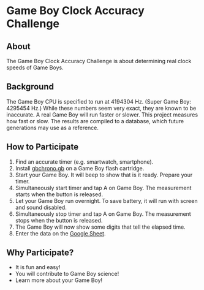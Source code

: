 # Game Boy Clock Accuracy Challenge

## About

The Game Boy Clock Accuracy Challenge is about determining real clock speeds of Game Boys.

## Background

The Game Boy CPU is specified to run at 4194304 Hz.
(Super Game Boy: 4295454 Hz.)
While these numbers seem very exact, they are known to be inaccurate.
A real Game Boy will run faster or slower.
This project measures how fast or slow.
The results are compiled to a database, which future generations may use as a reference.

## How to Participate

 1. Find an accurate timer (e.g. smartwatch, smartphone).
 2. Install [gbchrono.gb](https://github.com/jkotlinski/gbchrono/releases/) on a Game Boy flash cartridge.
 3. Start your Game Boy. It will beep to show that is it ready. Prepare your timer.
 4. Simultaneously start timer and tap A on Game Boy. The measurement starts when the button is released.
 5. Let your Game Boy run overnight. To save battery, it will run with screen and sound disabled.
 6. Simultaneously stop timer and tap A on Game Boy. The measurement stops when the button is released.
 7. The Game Boy will now show some digits that tell the elapsed time.
 8. Enter the data on the [Google Sheet](https://docs.google.com/spreadsheets/d/1nza1941CTqP_UokA6tJ0CmYZTZqpSBRJrvyjNqIoOt8/edit?usp=sharing).

## Why Participate?

 * It is fun and easy!
 * You will contribute to Game Boy science!
 * Learn more about your Game Boy!

